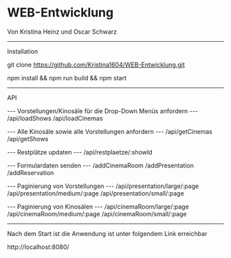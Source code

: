 # WEB-Entwicklung

Von Kristina Heinz und Oscar Schwarz

__________________________________________________________________

Installation

git clone https://github.com/Kristina1604/WEB-Entwicklung.git

npm install && npm run build && npm start

__________________________________________________________________

API

--- Vorstellungen/Kinosäle für die Drop-Down Menüs anfordern ---
/api/loadShows
/api/loadCinemas

--- Alle Kinosäle sowie alle Vorstellungen anfordern ---
/api/getCinemas
/api/getShows

--- Restplätze updaten ---
/api/restplaetze/:showId

--- Formulardaten senden ---
/addCinemaRoom
/addPresentation
/addReservation

--- Paginierung von Vorstellungen ---
/api/presentation/large/:page
/api/presentation/medium/:page
/api/presentation/small/:page

--- Paginierung von Kinosälen --- 
/api/cinemaRoom/large/:page
/api/cinemaRoom/medium/:page
/api/cinemaRoom/small/:page

__________________________________________________________________


Nach dem Start ist die Anwendung ist unter folgendem Link erreichbar

http://localhost:8080/